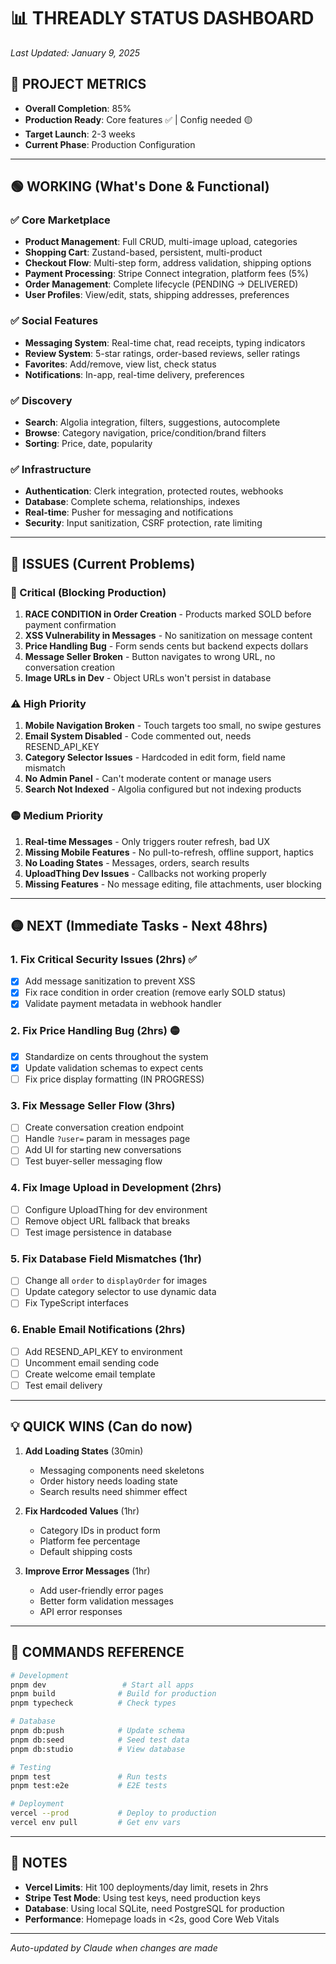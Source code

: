 # 📊 THREADLY STATUS DASHBOARD

*Last Updated: January 9, 2025*

## 🎯 PROJECT METRICS
- **Overall Completion**: 85%
- **Production Ready**: Core features ✅ | Config needed 🟡
- **Target Launch**: 2-3 weeks
- **Current Phase**: Production Configuration

---

## 🟢 WORKING (What's Done & Functional)

### ✅ Core Marketplace
- **Product Management**: Full CRUD, multi-image upload, categories
- **Shopping Cart**: Zustand-based, persistent, multi-product
- **Checkout Flow**: Multi-step form, address validation, shipping options
- **Payment Processing**: Stripe Connect integration, platform fees (5%)
- **Order Management**: Complete lifecycle (PENDING → DELIVERED)
- **User Profiles**: View/edit, stats, shipping addresses, preferences

### ✅ Social Features  
- **Messaging System**: Real-time chat, read receipts, typing indicators
- **Review System**: 5-star ratings, order-based reviews, seller ratings
- **Favorites**: Add/remove, view list, check status
- **Notifications**: In-app, real-time delivery, preferences

### ✅ Discovery
- **Search**: Algolia integration, filters, suggestions, autocomplete
- **Browse**: Category navigation, price/condition/brand filters
- **Sorting**: Price, date, popularity

### ✅ Infrastructure
- **Authentication**: Clerk integration, protected routes, webhooks
- **Database**: Complete schema, relationships, indexes
- **Real-time**: Pusher for messaging and notifications
- **Security**: Input sanitization, CSRF protection, rate limiting

---

## 🔴 ISSUES (Current Problems)

### 🚨 Critical (Blocking Production)
1. **RACE CONDITION in Order Creation** - Products marked SOLD before payment confirmation
2. **XSS Vulnerability in Messages** - No sanitization on message content  
3. **Price Handling Bug** - Form sends cents but backend expects dollars
4. **Message Seller Broken** - Button navigates to wrong URL, no conversation creation
5. **Image URLs in Dev** - Object URLs won't persist in database

### ⚠️ High Priority
1. **Mobile Navigation Broken** - Touch targets too small, no swipe gestures
2. **Email System Disabled** - Code commented out, needs RESEND_API_KEY
3. **Category Selector Issues** - Hardcoded in edit form, field name mismatch
4. **No Admin Panel** - Can't moderate content or manage users
5. **Search Not Indexed** - Algolia configured but not indexing products

### 🟡 Medium Priority
1. **Real-time Messages** - Only triggers router refresh, bad UX
2. **Missing Mobile Features** - No pull-to-refresh, offline support, haptics
3. **No Loading States** - Messages, orders, search results
4. **UploadThing Dev Issues** - Callbacks not working properly
5. **Missing Features** - No message editing, file attachments, user blocking

---

## 🟡 NEXT (Immediate Tasks - Next 48hrs)

### 1. Fix Critical Security Issues (2hrs) ✅
- [x] Add message sanitization to prevent XSS
- [x] Fix race condition in order creation (remove early SOLD status)
- [x] Validate payment metadata in webhook handler

### 2. Fix Price Handling Bug (2hrs) 🟡
- [x] Standardize on cents throughout the system
- [x] Update validation schemas to expect cents
- [ ] Fix price display formatting (IN PROGRESS)

### 3. Fix Message Seller Flow (3hrs) 
- [ ] Create conversation creation endpoint
- [ ] Handle `?user=` param in messages page
- [ ] Add UI for starting new conversations
- [ ] Test buyer-seller messaging flow

### 4. Fix Image Upload in Development (2hrs)
- [ ] Configure UploadThing for dev environment
- [ ] Remove object URL fallback that breaks
- [ ] Test image persistence in database

### 5. Fix Database Field Mismatches (1hr)
- [ ] Change all `order` to `displayOrder` for images
- [ ] Update category selector to use dynamic data
- [ ] Fix TypeScript interfaces

### 6. Enable Email Notifications (2hrs)
- [ ] Add RESEND_API_KEY to environment
- [ ] Uncomment email sending code
- [ ] Create welcome email template
- [ ] Test email delivery

---

## 💡 QUICK WINS (Can do now)

1. **Add Loading States** (30min)
   - Messaging components need skeletons
   - Order history needs loading state
   - Search results need shimmer effect

2. **Fix Hardcoded Values** (1hr)
   - Category IDs in product form
   - Platform fee percentage
   - Default shipping costs

3. **Improve Error Messages** (1hr)
   - Add user-friendly error pages
   - Better form validation messages
   - API error responses

---

## 🔧 COMMANDS REFERENCE

```bash
# Development
pnpm dev                 # Start all apps
pnpm build              # Build for production
pnpm typecheck          # Check types

# Database
pnpm db:push            # Update schema
pnpm db:seed            # Seed test data
pnpm db:studio          # View database

# Testing
pnpm test               # Run tests
pnpm test:e2e           # E2E tests

# Deployment
vercel --prod           # Deploy to production
vercel env pull         # Get env vars
```

---

## 📝 NOTES

- **Vercel Limits**: Hit 100 deployments/day limit, resets in 2hrs
- **Stripe Test Mode**: Using test keys, need production keys
- **Database**: Using local SQLite, need PostgreSQL for production
- **Performance**: Homepage loads in <2s, good Core Web Vitals

---

*Auto-updated by Claude when changes are made*